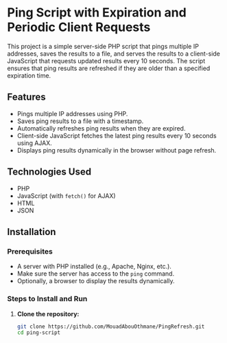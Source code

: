 # Ping Script with Expiration and Periodic Client Requests

This project is a simple server-side PHP script that pings multiple IP addresses, saves the results to a file, and serves the results to a client-side JavaScript that requests updated results every 10 seconds. The script ensures that ping results are refreshed if they are older than a specified expiration time.

## Features

- Pings multiple IP addresses using PHP.
- Saves ping results to a file with a timestamp.
- Automatically refreshes ping results when they are expired.
- Client-side JavaScript fetches the latest ping results every 10 seconds using AJAX.
- Displays ping results dynamically in the browser without page refresh.

## Technologies Used

- PHP
- JavaScript (with `fetch()` for AJAX)
- HTML
- JSON

## Installation

### Prerequisites

- A server with PHP installed (e.g., Apache, Nginx, etc.).
- Make sure the server has access to the `ping` command.
- Optionally, a browser to display the results dynamically.

### Steps to Install and Run

1. **Clone the repository:**
   ```bash
   git clone https://github.com/MouadAbouOthmane/PingRefresh.git
   cd ping-script
